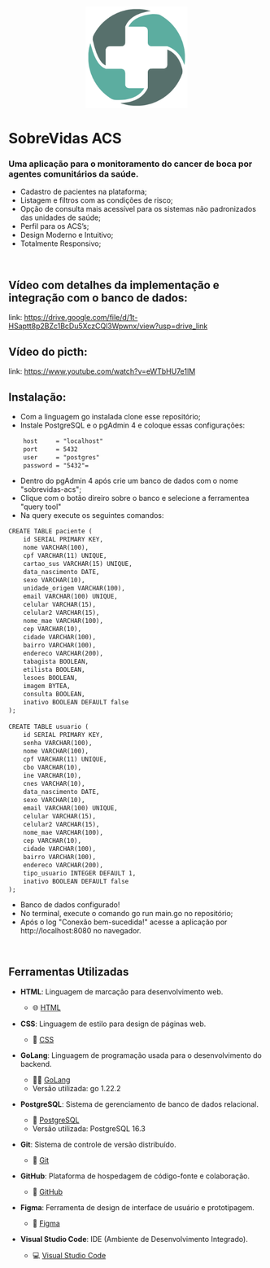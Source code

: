 <p align="center">
  <img src="public/assets/images/icone.png" alt="Descrição da imagem" height="200">
</p>

# SobreVidas ACS
### Uma aplicação para o monitoramento do cancer de boca por agentes comunitários da saúde.
- Cadastro de pacientes na plataforma;
- Listagem e filtros com as condições de risco;
- Opção de consulta mais acessível para os sistemas não padronizados das unidades de saúde;
- Perfil para os ACS’s;
- Design Moderno e Intuitivo;
- Totalmente Responsivo;

<br>

## Vídeo com detalhes da implementação e integração com o banco de dados:
link: https://drive.google.com/file/d/1t-HSaptt8p2BZc1BcDu5XczCQl3Wpwnx/view?usp=drive_link
## Vídeo do picth:
link: https://www.youtube.com/watch?v=eWTbHU7e1lM
<br>
## Instalação:
- Com a linguagem go instalada clone esse repositório;
- Instale PostgreSQL e o pgAdmin 4 e coloque essas configurações:
```
	host     = "localhost"
	port     = 5432
	user     = "postgres"
	password = "5432"=
```
- Dentro do pgAdmin 4 após crie um banco de dados com o nome "sobrevidas-acs";
- Clique com o botão direiro sobre o banco e selecione a ferramentea "query tool"
- Na query execute os seguintes comandos:
```
CREATE TABLE paciente (
    id SERIAL PRIMARY KEY,
    nome VARCHAR(100),
    cpf VARCHAR(11) UNIQUE,
    cartao_sus VARCHAR(15) UNIQUE,
    data_nascimento DATE,
    sexo VARCHAR(10),
    unidade_origem VARCHAR(100),
    email VARCHAR(100) UNIQUE,
    celular VARCHAR(15),
    celular2 VARCHAR(15),
    nome_mae VARCHAR(100),
    cep VARCHAR(10),
    cidade VARCHAR(100),
    bairro VARCHAR(100),
    endereco VARCHAR(200),
    tabagista BOOLEAN,
    etilista BOOLEAN,
    lesoes BOOLEAN,
    imagem BYTEA,
    consulta BOOLEAN,
    inativo BOOLEAN DEFAULT false
);

CREATE TABLE usuario (
    id SERIAL PRIMARY KEY,
    senha VARCHAR(100),
    nome VARCHAR(100),
    cpf VARCHAR(11) UNIQUE,
    cbo VARCHAR(10),
    ine VARCHAR(10),
    cnes VARCHAR(10),
    data_nascimento DATE,
    sexo VARCHAR(10),
    email VARCHAR(100) UNIQUE,
    celular VARCHAR(15),
    celular2 VARCHAR(15),
    nome_mae VARCHAR(100),
    cep VARCHAR(10),
    cidade VARCHAR(100),
    bairro VARCHAR(100),
    endereco VARCHAR(200),
    tipo_usuario INTEGER DEFAULT 1,
    inativo BOOLEAN DEFAULT false
);
```
- Banco de dados configurado!
- No terminal, execute o comando go run main.go no repositório;
- Após o log "Conexão bem-sucedida!" acesse a aplicação por http://localhost:8080 no navegador.

<br>

## Ferramentas Utilizadas

- **HTML**: Linguagem de marcação para desenvolvimento web.
  - 🌐 [HTML](https://developer.mozilla.org/en-US/docs/Web/HTML)
  
- **CSS**: Linguagem de estilo para design de páginas web.
  - 🎨 [CSS](https://developer.mozilla.org/en-US/docs/Web/CSS)
  
- **GoLang**: Linguagem de programação usada para o desenvolvimento do backend.
  - 👨‍💻 [GoLang](https://golang.org/)
  - Versão utilizada: go 1.22.2
  
- **PostgreSQL**: Sistema de gerenciamento de banco de dados relacional.
  - 🐘 [PostgreSQL](https://www.postgresql.org/)
  - Versão utilizada: PostgreSQL 16.3
  
- **Git**: Sistema de controle de versão distribuído.
  - 📂 [Git](https://git-scm.com/)
  
- **GitHub**: Plataforma de hospedagem de código-fonte e colaboração.
  - 🐙 [GitHub](https://github.com/)
  
- **Figma**: Ferramenta de design de interface de usuário e prototipagem.
  - 🎨 [Figma](https://www.figma.com/)
  
- **Visual Studio Code**: IDE (Ambiente de Desenvolvimento Integrado).
  - 💻 [Visual Studio Code](https://code.visualstudio.com/)

